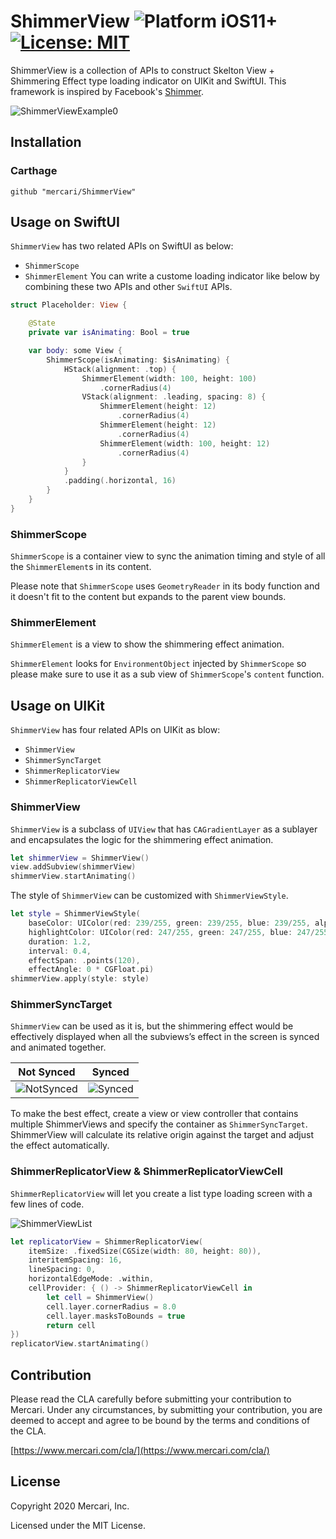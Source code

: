#  ShimmerView ![Platform iOS11+](https://img.shields.io/badge/platform-ios11%2B-red) [![License: MIT](https://img.shields.io/badge/License-MIT-green.svg)](https://opensource.org/licenses/MIT)

ShimmerView is a collection of APIs to construct Skelton View + Shimmering Effect type loading indicator on UIKit and SwiftUI. This framework is inspired by Facebook's [Shimmer](https://github.com/facebook/Shimmer).

![ShimmerViewExample0](images/shimmer_view_example_0.gif)

## Installation

### Carthage

```
github "mercari/ShimmerView"
```

## Usage on SwiftUI
`ShimmerView` has two related APIs on SwiftUI as below:
- `ShimmerScope`
- `ShimmerElement`
You can write a custome loading indicator like below by combining these two APIs and other `SwiftUI` APIs.
```swift
struct Placeholder: View {

    @State
    private var isAnimating: Bool = true

    var body: some View {
        ShimmerScope(isAnimating: $isAnimating) {
            HStack(alignment: .top) {
                ShimmerElement(width: 100, height: 100)
                    .cornerRadius(4)
                VStack(alignment: .leading, spacing: 8) {
                    ShimmerElement(height: 12)
                        .cornerRadius(4)
                    ShimmerElement(height: 12)
                        .cornerRadius(4)
                    ShimmerElement(width: 100, height: 12)
                        .cornerRadius(4)
                }
            }
            .padding(.horizontal, 16)
        }
    }
}
```


### ShimmerScope
`ShimmerScope` is a container view to sync the animation timing and style of all the `ShimmerElement`s in its content.

Please note that `ShimmerScope` uses `GeometryReader` in its body function and it doesn't fit to the content but expands to the parent view bounds.

### ShimmerElement
`ShimmerElement` is a view to show the shimmering effect animation.

`ShimmerElement` looks for `EnvironmentObject` injected by `ShimmerScope` so please make sure to use it as a sub view of `ShimmerScope`'s `content` function.

## Usage on UIKit
`ShimmerView` has four related APIs on UIKit as blow:
- `ShimmerView`
- `ShimmerSyncTarget`
- `ShimmerReplicatorView`
- `ShimmerReplicatorViewCell`

### ShimmerView
`ShimmerView` is a subclass of `UIView` that has `CAGradientLayer` as a sublayer and encapsulates the logic for the shimmering effect animation.
```swift
let shimmerView = ShimmerView()
view.addSubview(shimmerView)
shimmerView.startAnimating()
```

The style of `ShimmerView` can be customized with `ShimmerViewStyle`.
```swift
let style = ShimmerViewStyle(
    baseColor: UIColor(red: 239/255, green: 239/255, blue: 239/255, alpha: 1.0),
    highlightColor: UIColor(red: 247/255, green: 247/255, blue: 247/255, alpha: 1.0),
    duration: 1.2,
    interval: 0.4,
    effectSpan: .points(120),
    effectAngle: 0 * CGFloat.pi)
shimmerView.apply(style: style)
```

### ShimmerSyncTarget
`ShimmerView` can be used as it is, but the shimmering effect would be effectively displayed when all the subviews’s effect in the screen is synced and animated together.

| Not Synced | Synced |
|---|---|
|![NotSynced](images/shimmer_view_not_synced.gif)|![Synced](images/shimmer_view_synced.gif)|

To make the best effect, create a view or view controller that contains multiple ShimmerViews and specify the container as `ShimmerSyncTarget`. ShimmerView will calculate its relative origin against the target and adjust the effect automatically.

### ShimmerReplicatorView & ShimmerReplicatorViewCell
`ShimmerReplicatorView` will let you create a list type loading screen with a few lines of code.

![ShimmerViewList](images/shimmer_view_list.gif)

```swift
let replicatorView = ShimmerReplicatorView(
    itemSize: .fixedSize(CGSize(width: 80, height: 80)),
    interitemSpacing: 16,
    lineSpacing: 0,
    horizontalEdgeMode: .within,
    cellProvider: { () -> ShimmerReplicatorViewCell in
        let cell = ShimmerView()
        cell.layer.cornerRadius = 8.0
        cell.layer.masksToBounds = true
        return cell
})
replicatorView.startAnimating()
```

## Contribution

Please read the CLA carefully before submitting your contribution to Mercari.
Under any circumstances, by submitting your contribution, you are deemed to accept and agree to be bound by the terms and conditions of the CLA.

[https://www.mercari.com/cla/](https://www.mercari.com/cla/)


## License

Copyright 2020 Mercari, Inc.

Licensed under the MIT License.
